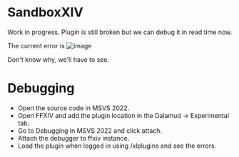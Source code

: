 # SandboxXIV

Work in progress. Plugin is still broken but we can debug it in read time now.

The current error is ![image](https://user-images.githubusercontent.com/439219/164258906-4e9080b9-fd0c-4c85-ba16-b73179afa2a8.png)

Don't know why, we'll have to see.

# Debugging

 - Open the source code in MSVS 2022.
 - Open FFXIV and add the plugin location in the Dalamud -> Experimental tab.
 - Go to Debugging in MSVS 2022 and click attach.
 - Attach the debugger to ffxiv instance.
 - Load the plugin when logged in using /xlplugins and see the errors.
